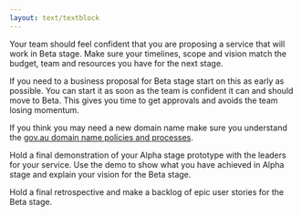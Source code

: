 ```yaml
---
layout: text/textblock
---
```


Your team should feel confident that you are proposing a service that will work in Beta stage. Make sure your timelines, scope and vision match the budget, team and resources you have for the next stage.

If you need to a business proposal for Beta stage start on this as early as possible. You can start it as soon as the team is confident it can and should move to Beta. This gives you time to get approvals and avoids the team losing momentum.

If you think you may need a new domain name make sure you understand the [gov.au domain name policies and processes](https://www.domainname.gov.au/domain-policies).

Hold a final demonstration of your Alpha stage prototype with the leaders for your service. Use the demo to show what you have achieved in Alpha stage and explain your vision for the Beta stage.

Hold a final retrospective and make a backlog of epic user stories for the Beta stage.
